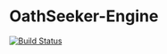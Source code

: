 OathSeeker-Engine
=================
[![Build Status](https://travis-ci.org/vheuken/OathSeeker-Engine.png?branch=master)](https://travis-ci.org/vheuken/OathSeeker-Engine)